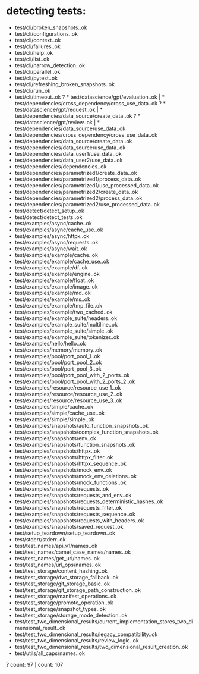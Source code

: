   # detecting tests:
  
   * test/cli/broken_snapshots..ok
   * test/cli/configurations..ok
   * test/cli/context..ok
   * test/cli/failures..ok
   * test/cli/help..ok
   * test/cli/list..ok
   * test/cli/narrow_detection..ok
   * test/cli/parallel..ok
   * test/cli/pytest..ok
   * test/cli/refreshing_broken_snapshots..ok
   * test/cli/run..ok
   * test/cli/timeout..ok
?  * test/datascience/gpt/evaluation..ok                       |  * test/dependencies/cross_dependency/cross_use_data..ok
?  * test/datascience/gpt/request..ok                          |  * test/dependencies/data_source/create_data..ok
?  * test/datascience/gpt/review..ok                           |  * test/dependencies/data_source/use_data..ok
   * test/dependencies/cross_dependency/cross_use_data..ok
   * test/dependencies/data_source/create_data..ok
   * test/dependencies/data_source/use_data..ok
   * test/dependencies/data_user1/use_data..ok
   * test/dependencies/data_user2/use_data..ok
   * test/dependencies/dependencies..ok
   * test/dependencies/parametrized1/create_data..ok
   * test/dependencies/parametrized1/process_data..ok
   * test/dependencies/parametrized1/use_processed_data..ok
   * test/dependencies/parametrized2/create_data..ok
   * test/dependencies/parametrized2/process_data..ok
   * test/dependencies/parametrized2/use_processed_data..ok
   * test/detect/detect_setup..ok
   * test/detect/detect_tests..ok
   * test/examples/async/cache..ok
   * test/examples/async/cache_use..ok
   * test/examples/async/httpx..ok
   * test/examples/async/requests..ok
   * test/examples/async/wait..ok
   * test/examples/example/cache..ok
   * test/examples/example/cache_use..ok
   * test/examples/example/df..ok
   * test/examples/example/engine..ok
   * test/examples/example/float..ok
   * test/examples/example/image..ok
   * test/examples/example/md..ok
   * test/examples/example/ms..ok
   * test/examples/example/tmp_file..ok
   * test/examples/example/two_cached..ok
   * test/examples/example_suite/headers..ok
   * test/examples/example_suite/multiline..ok
   * test/examples/example_suite/simple..ok
   * test/examples/example_suite/tokenizer..ok
   * test/examples/hello/hello..ok
   * test/examples/memory/memory..ok
   * test/examples/pool/port_pool_1..ok
   * test/examples/pool/port_pool_2..ok
   * test/examples/pool/port_pool_3..ok
   * test/examples/pool/port_pool_with_2_ports..ok
   * test/examples/pool/port_pool_with_2_ports_2..ok
   * test/examples/resource/resource_use_1..ok
   * test/examples/resource/resource_use_2..ok
   * test/examples/resource/resource_use_3..ok
   * test/examples/simple/cache..ok
   * test/examples/simple/cache_use..ok
   * test/examples/simple/simple..ok
   * test/examples/snapshots/auto_function_snapshots..ok
   * test/examples/snapshots/complex_function_snapshots..ok
   * test/examples/snapshots/env..ok
   * test/examples/snapshots/function_snapshots..ok
   * test/examples/snapshots/httpx..ok
   * test/examples/snapshots/httpx_filter..ok
   * test/examples/snapshots/httpx_sequence..ok
   * test/examples/snapshots/mock_env..ok
   * test/examples/snapshots/mock_env_deletions..ok
   * test/examples/snapshots/mock_functions..ok
   * test/examples/snapshots/requests..ok
   * test/examples/snapshots/requests_and_env..ok
   * test/examples/snapshots/requests_deterministic_hashes..ok
   * test/examples/snapshots/requests_filter..ok
   * test/examples/snapshots/requests_sequence..ok
   * test/examples/snapshots/requests_with_headers..ok
   * test/examples/snapshots/saved_request..ok
   * test/setup_teardown/setup_teardown..ok
   * test/stderr/stderr..ok
   * test/test_names/api_v1/names..ok
   * test/test_names/camel_case_names/names..ok
   * test/test_names/get_url/names..ok
   * test/test_names/url_ops/names..ok
   * test/test_storage/content_hashing..ok
   * test/test_storage/dvc_storage_fallback..ok
   * test/test_storage/git_storage_basic..ok
   * test/test_storage/git_storage_path_construction..ok
   * test/test_storage/manifest_operations..ok
   * test/test_storage/promote_operation..ok
   * test/test_storage/snapshot_types..ok
   * test/test_storage/storage_mode_detection..ok
   * test/test_two_dimensional_results/current_implementation_stores_two_dimensional_result..ok
   * test/test_two_dimensional_results/legacy_compatibility..ok
   * test/test_two_dimensional_results/review_logic..ok
   * test/test_two_dimensional_results/two_dimensional_result_creation..ok
   * test/utils/all_caps/names..ok
  
? count: 97                                                    | count: 107
